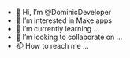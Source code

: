 - 👋 Hi, I’m @DominicDeveloper
- 👀 I’m interested in Make apps
- 🌱 I’m currently learning ...
- 💞️ I’m looking to collaborate on ...
- 📫 How to reach me ...

<!---
DominicDeveloper/DominicDeveloper is a ✨ special ✨ repository because its `README.md` (this file) appears on your GitHub profile.
You can click the Preview link to take a look at your changes.
--->
